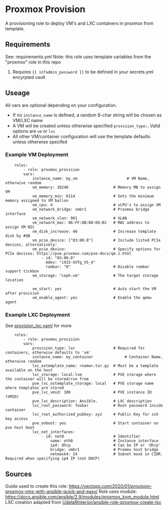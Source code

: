 # Proxmox Provision
A provisioning role to deploy VM's and LXC containers in proxmox from template.

## Requirements
See: requirements.yml
Note: this role uses template variables from the "proxmox" role in this repo

1. Requires ```{{ infadmin_password }}``` to be defined in your secrets.yml encyrpted vault

## Useage
All vars are optional depending on your configuration.
* If no `instance_name` is defined, a random 8-char string will be chosen as VM/LXC name
* A VM will be created unless otherwise specified `provision_type:`. Valid options are `vm` or `lxc`
* All other VM/container configuration will use the template defaults unless otherwise specifed

### Example VM Deployment
```
    roles:
        - role: proxmox_provision
        vars:
            instance_name: my_vm                      # VM Name, otherwise random
            vm_memory: 10240                    # Memory MB to assign VM
            vm_memory_min: 6114                 # Sets the minimum memory assigned to VM ballon
            vm_cpu: 4                           # vCPU's to assign VM
            vm_network_bridge: vmbr1            # Proxmox bridge interface
            vm_network_vlan: 901                # VLAN
            vm_network_mac: 06:FF:DB:D0:60:B2   # MAC address to assign VM NIC
            vm_disk_increase: 46                # Increase template disk by #GB
            vm_pcie_device: ["03:00.0"]         # Include listed PCIe devices, alternatively:
            vm_pcie_device:                     # Specify options for PCIe devices: https://pve.proxmox.com/pve-docs/qm.1.html
                - id: "03:00.0"
                  mdev: "i915-GVTg_V5_4"
                  rombar: "0"                   # Disable rombar support tickbox
            vm_storage: "ceph-vm"               # The target storage location

            vm_start: yes                       # Auto start the VM after provision
            vm_enable_agent: yes                # Enable the qemu agent
```

### Example LXC Deployment
See [provision_lxc.yaml](tasks/provision_lxc.yaml) for more
```
    roles:
        - role: proxmox_provision
        vars:
            provision_type: lxc                 # Required for containers, otherwise defaults to 'vm'
            instance_name: my_container              # Container Name, otherwise random
            lxc_ostemplate_name: <name>.tar.gz  # Must be a template available on the host
            lxc_storage: local-lvm              # PVE storage where the container will be stored/run from
            pve_lxc_ostemplate_storage: local   # PVE storage name where templates are stored
            pve_lxc_vmid: 100                   # PVE instance ID (VMID)
            pve_lxc_description: Ansible.       # LXC description
            lxc_root_password: foobar           # Root password inside container
            lxc_root_authorized_pubkey: xyz     # Public Key for ssh key access
            pve_onboot: yes                     # Start container on pve host boot
            lxc_net_interfaces:
                - id: net0                      # Identifier
                    name: eth0                  # Instance interface
                    ip4: dhcp                   # Can be IP or 'dhcp'
                    bridge: vmbr1               # Promox host bridge
                    netmask4: 24                # Subnet mask in CIDR. Required when specifying ip4 IP (not DHCP)
```

## Sources

Guide used to create this role: https://vectops.com/2020/01/provision-proxmox-vms-with-ansible-quick-and-easy/
Role uses module: https://docs.ansible.com/ansible/2.9/modules/proxmox_kvm_module.html
LXC creation adapted from [UdelaRInterior/ansible-role-proxmox-create-lxc](https://github.com/UdelaRInterior/ansible-role-proxmox-create-lxc)
